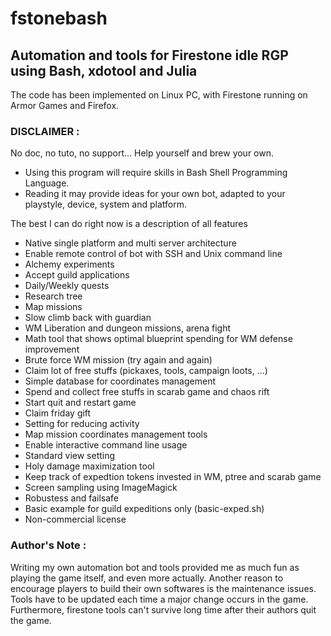 # fstonebash
## Automation and tools for Firestone idle RGP using Bash, xdotool and Julia

The code has been implemented on Linux PC, with Firestone running on Armor Games and Firefox.

### DISCLAIMER :
No doc, no tuto, no support... Help yourself and brew your own.
* Using this program will require skills in Bash Shell Programming Language.
* Reading it may provide ideas for your own bot, adapted to your playstyle, device, system and platform.

The best I can do right now is a description of all features

* Native single platform and multi server architecture
* Enable remote control of bot with SSH and Unix command line
* Alchemy experiments
* Accept guild applications
* Daily/Weekly quests
* Research tree
* Map missions
* Slow climb back with guardian
* WM Liberation and dungeon missions, arena fight
* Math tool that shows optimal blueprint spending for WM defense improvement
* Brute force WM mission (try again and again)
* Claim lot of free stuffs (pickaxes, tools, campaign loots, ...)
* Simple database for coordinates management
* Spend and collect free stuffs in scarab game and chaos rift
* Start quit and restart game
* Claim friday gift
* Setting for reducing activity
* Map mission coordinates management tools
* Enable interactive command line usage
* Standard view setting
* Holy damage maximization tool
* Keep track of expedtion tokens invested in WM, ptree and scarab game
* Screen sampling using ImageMagick
* Robustess and failsafe
* Basic example for guild expeditions only (basic-exped.sh)
* Non-commercial license

### Author's Note :
Writing my own automation bot and tools provided me as much fun as playing the game itself, and even more actually.
Another reason to encourage players to build their own softwares is the maintenance issues.
Tools have to be updated each time a major change occurs in the game.
Furthermore, firestone tools can't survive long time after their authors quit the game.
